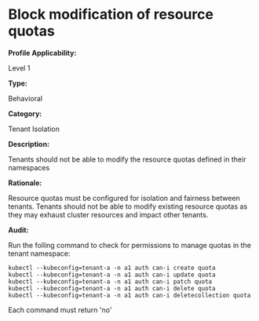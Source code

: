# Block modification of resource quotas

**Profile Applicability:**

Level 1

**Type:**

Behavioral

**Category:**

Tenant Isolation

**Description:**

Tenants should not be able to modify the resource quotas defined in their namespaces

**Rationale:**

Resource quotas must be configured for isolation and fairness between tenants. Tenants should not be able to modify existing resource quotas as they may exhaust cluster resources and impact other tenants.

**Audit:**

Run the folling command to check for permissions to manage quotas in the tenant namespace:

	kubectl --kubeconfig=tenant-a -n a1 auth can-i create quota
	kubectl --kubeconfig=tenant-a -n a1 auth can-i update quota
	kubectl --kubeconfig=tenant-a -n a1 auth can-i patch quota
	kubectl --kubeconfig=tenant-a -n a1 auth can-i delete quota
	kubectl --kubeconfig=tenant-a -n a1 auth can-i deletecollection quota

Each command must return 'no'

